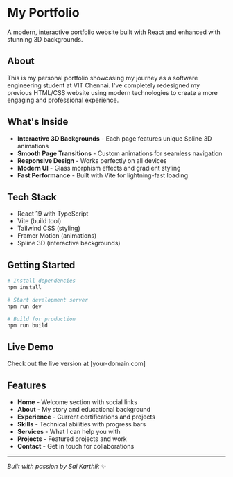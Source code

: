 # My Portfolio

A modern, interactive portfolio website built with React and enhanced with stunning 3D backgrounds.

## About

This is my personal portfolio showcasing my journey as a software engineering student at VIT Chennai. I've completely redesigned my previous HTML/CSS website using modern technologies to create a more engaging and professional experience.

## What's Inside

- **Interactive 3D Backgrounds** - Each page features unique Spline 3D animations
- **Smooth Page Transitions** - Custom animations for seamless navigation
- **Responsive Design** - Works perfectly on all devices
- **Modern UI** - Glass morphism effects and gradient styling
- **Fast Performance** - Built with Vite for lightning-fast loading

## Tech Stack

- React 19 with TypeScript
- Vite (build tool)
- Tailwind CSS (styling)
- Framer Motion (animations)
- Spline 3D (interactive backgrounds)

## Getting Started

```bash
# Install dependencies
npm install

# Start development server
npm run dev

# Build for production
npm run build
```

## Live Demo

Check out the live version at [your-domain.com]

## Features

- **Home** - Welcome section with social links
- **About** - My story and educational background
- **Experience** - Current certifications and projects
- **Skills** - Technical abilities with progress bars
- **Services** - What I can help you with
- **Projects** - Featured projects and work
- **Contact** - Get in touch for collaborations

---

*Built with passion by Sai Karthik* ✨
